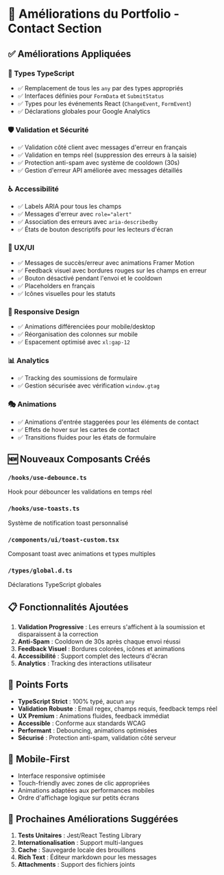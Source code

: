 # 🚀 Améliorations du Portfolio - Contact Section

## ✅ Améliorations Appliquées

### 🔧 Types TypeScript
- ✅ Remplacement de tous les `any` par des types appropriés
- ✅ Interfaces définies pour `FormData` et `SubmitStatus`
- ✅ Types pour les événements React (`ChangeEvent`, `FormEvent`)
- ✅ Déclarations globales pour Google Analytics

### 🛡️ Validation et Sécurité
- ✅ Validation côté client avec messages d'erreur en français
- ✅ Validation en temps réel (suppression des erreurs à la saisie)
- ✅ Protection anti-spam avec système de cooldown (30s)
- ✅ Gestion d'erreur API améliorée avec messages détaillés

### ♿ Accessibilité
- ✅ Labels ARIA pour tous les champs
- ✅ Messages d'erreur avec `role="alert"`
- ✅ Association des erreurs avec `aria-describedby`
- ✅ États de bouton descriptifs pour les lecteurs d'écran

### 🎨 UX/UI
- ✅ Messages de succès/erreur avec animations Framer Motion
- ✅ Feedback visuel avec bordures rouges sur les champs en erreur
- ✅ Bouton désactivé pendant l'envoi et le cooldown
- ✅ Placeholders en français
- ✅ Icônes visuelles pour les statuts

### 📱 Responsive Design
- ✅ Animations différenciées pour mobile/desktop
- ✅ Réorganisation des colonnes sur mobile
- ✅ Espacement optimisé avec `xl:gap-12`

### 📊 Analytics
- ✅ Tracking des soumissions de formulaire
- ✅ Gestion sécurisée avec vérification `window.gtag`

### 🎭 Animations
- ✅ Animations d'entrée staggerées pour les éléments de contact
- ✅ Effets de hover sur les cartes de contact
- ✅ Transitions fluides pour les états de formulaire

## 🆕 Nouveaux Composants Créés

### `/hooks/use-debounce.ts`
Hook pour débouncer les validations en temps réel

### `/hooks/use-toasts.ts`
Système de notification toast personnalisé

### `/components/ui/toast-custom.tsx`
Composant toast avec animations et types multiples

### `/types/global.d.ts`
Déclarations TypeScript globales

## 📋 Fonctionnalités Ajoutées

1. **Validation Progressive** : Les erreurs s'affichent à la soumission et disparaissent à la correction
2. **Anti-Spam** : Cooldown de 30s après chaque envoi réussi
3. **Feedback Visuel** : Bordures colorées, icônes et animations
4. **Accessibilité** : Support complet des lecteurs d'écran
5. **Analytics** : Tracking des interactions utilisateur

## 🎯 Points Forts

- **TypeScript Strict** : 100% typé, aucun `any`
- **Validation Robuste** : Email regex, champs requis, feedback temps réel
- **UX Premium** : Animations fluides, feedback immédiat
- **Accessible** : Conforme aux standards WCAG
- **Performant** : Debouncing, animations optimisées
- **Sécurisé** : Protection anti-spam, validation côté serveur

## 📱 Mobile-First

- Interface responsive optimisée
- Touch-friendly avec zones de clic appropriées
- Animations adaptées aux performances mobiles
- Ordre d'affichage logique sur petits écrans

## 🔄 Prochaines Améliorations Suggérées

1. **Tests Unitaires** : Jest/React Testing Library
2. **Internationalisation** : Support multi-langues
3. **Cache** : Sauvegarde locale des brouillons
4. **Rich Text** : Éditeur markdown pour les messages
5. **Attachments** : Support des fichiers joints
